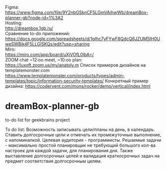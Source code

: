 Figma:<br> https://www.figma.com/file/9Y2nbGSknCF5LGmVAihwWb/dreamBox-planner-gb?node-id=1%3A2 <br>
Hosting:<br> http://dreambox.1gb.ru/<br>
Сравнение to-do приложений:<br> https://docs.google.com/spreadsheets/d/1qIhc7yFYwF8QdcQ6JZUM5IH0UweSWBik4F5LLGlSKQs/edit?usp=sharing<br>
Miro:<br> https://miro.com/app/board/uXjVOfL0lbA=/<br>
ZOOM chat ~12:оо meet, ~10:oo plan: <br>
https://luxoft.zoom.us/my/anatoly.m
Список примеров дизайнов на templatemonster.com<br>
https://www.templatemonster.com/products/types/admin-templates/topic/information-security-templates/
Конкретный пример дизайна:
https://codervent.com/mons/rocker/demo/vertical/index.html

# dreamBox-planner-gb
to-do list for geekbrains project

To do list: Возможность записывать цели/планы на день, в календарь. Ставить долгосрочные цели и отмечать их промежуточные выполнение, с напоминалкой. Целевая аудитория - программисты. Решаемые задачи - максимально простой планировщик не требующий большого кол-ва настроек для каждой задачи, для планирования дня. Также выставление долгосрочных целей и валидация краткосрочных задач на предмет соответствия долгосрочным целям.
